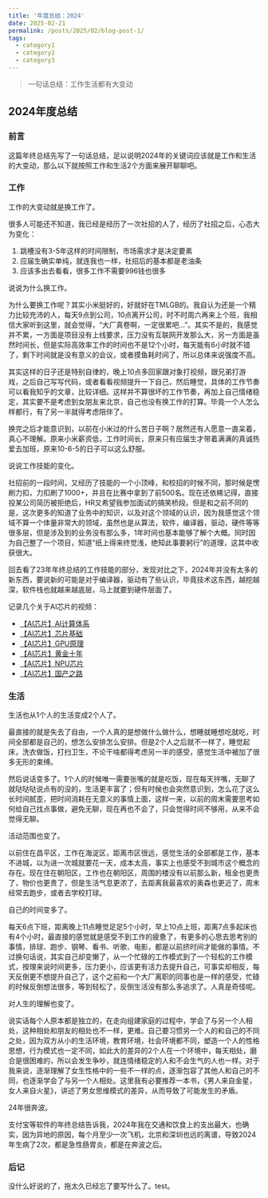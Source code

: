 ```yaml
---
title: '年度总结：2024'
date: 2025-02-21
permalink: /posts/2025/02/blog-post-1/
tags:
  - category1
  - category2
  - category3
---
```


> 一句话总结：工作生活都有大变动

## 2024年度总结

### 前言

这篇年终总结先写了一句话总结，足以说明2024年的关键词应该就是工作和生活的大变动，那么以下就按照工作和生活2个方面来展开聊聊吧。

### 工作

工作的大变动就是换工作了。

很多人可能还不知道，我已经是经历了一次社招的人了，经历了社招之后，心态大为变化：
1. 跳槽没有3-5年这样的时间限制，市场需求才是决定要素
2. 应届生确实单纯，就连我也一样，社招后的基本都是老油条
3. 应该多出去看看，很多工作不需要996钱也很多

说说为什么换工作。

为什么要换工作呢？其实小米挺好的，好就好在TMLGB的。我自认为还是一个精力比较充沛的人，每天9点到公司，10点离开公司，时不时周六再来上个班，我相信大家听到这里，就会觉得，“大厂真卷啊，一定很累吧...”。其实不是的，我感觉并不累，一方面是项目没有上线要求，压力没有互联网开发那么大，另一方面是虽然时间长，但是实际高效率工作的时间也不是12个小时，每天能有6小时就不错了，剩下时间就是没有意义的会议，或者摸鱼耗时间了，所以总体来说强度不高。

其实这样的日子还是特别自律的，晚上10点多回家跟对象打视频，跟兄弟打游戏，之后自己写写代码，或者看看视频提升一下自己，然后睡觉，具体的工作节奏可以看我知乎的文章，比较详细。这样并不算很坏的工作节奏，再加上自己情绪稳定，其实要不是考虑到女朋友来北京，自己也没有换工作的打算。毕竟一个人怎么样都行，有了另一半就得考虑陪伴了。

换完之后才能意识到，以前在小米过的什么苦日子啊？居然还有人愿意一直呆着，真心不理解。原来小米薪资低，工作时间长，原来只有应届生才带着满满的真诚热爱去加班，原来10-6-5的日子可以这么舒服。

说说工作技能的变化。

社招前的一段时间，又经历了技能的一个小顶峰，和校招的时候不同，那时候是愣刷力扣，力扣刷了1000+，并且在比赛中拿到了前500名。现在还依稀记得，直接投某公司简历被拒绝后，HR又希望我参加面试的搞笑桥段。但是和之前不同的是，这次更多的知道了业务中的知识，以及对这个领域的认识，因为我感觉这个领域不算一个体量非常大的领域，虽然也是从算法，软件，编译器，驱动，硬件等等很多层，但是涉及到的业务没有那么多，1年时间也基本能够了解个大概。同时因为自己整了一个项目，知道“纸上得来终觉浅，绝知此事要躬行”的道理，这其中收获很大。

回去看了23年年终总结的工作技能的部分，发现对比之下，2024年并没有太多的新东西，要说新的可能是对于编译器，驱动有了些认识，毕竟技术这东西，越挖越深，软件栈也就越来越底层，马上就要到硬件层面了。

记录几个关于AI芯片的视频：
- [【AI芯片】AI计算体系](https://www.bilibili.com/video/BV1DX4y1D7PC)
- [【AI芯片】芯片基础](https://www.bilibili.com/video/BV1tv4y1V72f)
- [【AI芯片】GPU原理](https://www.bilibili.com/video/BV1bm4y1m7Ki)
- [【AI芯片】黄金十年](https://www.bilibili.com/video/BV13u4y197Lw)
- [【AI芯片】NPU芯片](https://www.bilibili.com/video/BV1Ro4y1M7n8)
- [【AI芯片】国产之路](https://www.bilibili.com/video/BV1QW4y1S75Y)

### 生活

生活也从1个人的生活变成2个人了。

最直接的就是失去了自由，一个人真的是想做什么做什么，想睡就睡想吃就吃，时间全部都是自己的，想怎么安排怎么安排。但是2个人之后就不一样了，睡觉起床，洗衣做饭，打扫卫生，不论干啥都得考虑另一半的感受，感觉生活中被加了很多无形的束缚。

然后说话变多了。1个人的时候唯一需要张嘴的就是吃饭，现在每天拌嘴，无聊了就哒哒哒说点有的没的，生活更丰富了；但有时候也会突然意识到，怎么花了这么长时间腻歪，把时间消耗在无意义的事情上面，这样一来，以前的周末需要思考如何给自己找点事做，避免无聊，现在再也不会了，只会觉得时间不够用，从来不会觉得无聊。

活动范围也变了。

以前住在昌平区，工作在海淀区，距离市区很远，感觉生活的全部都是工作，基本不进城，以为进一次城就要花一天，成本太高，事实上也感受不到城市这个概念的存在。现在住在朝阳区，工作也在朝阳区，周围的楼没有以前那么新，租金也更贵了，物价也更贵了，但是生活气息更浓了，去距离我最喜欢的奥森也更近了，周末经常去跑步，或者去学校打球。

自己的时间变多了。

每天6点下班，距离晚上11点睡觉足足5个小时，早上10点上班，距离7点多起床也有4个小时，最直接的感觉就是感受不到工作的疲惫了，有更多的心思去思考别的事情，排球、跑步、钢琴、看书、听歌、电影，都是以前挤时间才能做的事情。不过换句话说，其实自己却变懒了，从一个忙碌的工作模式到了一个轻松的工作模式，按理来说时间更多，压力更小，应该更有活力去提升自己，可事实却相反，每天反倒更不想提升自己了，这个之前和一个大厂离职的同事也是一样的感受，忙碌的时候反倒想法很多，等到轻松了，反倒生活没有那么多追求了。人真是奇怪呢。

对人生的理解也变了。

说实话每个人原本都是独立的，在走向组建家庭的过程中，学会了与另一个人相处，这种相处和朋友的相处也不一样，更难。自己要习惯另一个人的和自己的不同之处，因为双方从小的生活环境，教育环境，社会环境都不同，塑造一个人的性格思想，行为模式也一定不同，如此大的差异的2个人在一个环境中，每天相处，磨合是很困难的，所以会发生争吵，就连情绪稳定的人和不会生气的人也一样。对于我来说，逐渐理解了女生性格中的一些不一样的点，逐渐包容了其他人和自己的不同，也逐渐学会了与另一个人相处。这里我有必要推荐一本书，《男人来自金星，女人来自火星》，讲述了男女思维模式的差异，从而导致了可能发生的矛盾。

24年很奔波。

支付宝等软件的年终总结告诉我，2024年我在交通和饮食上的支出最大，也确实，因为异地的原因，每个月至少一次飞机，北京和深圳也远的离谱，导致2024年生病了2次，都是急性肠胃炎，都是在奔波之后。

### 后记

没什么好说的了，拖太久已经忘了要写什么了。test。
